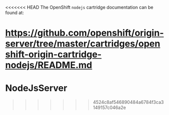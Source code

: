 <<<<<<< HEAD
The OpenShift `nodejs` cartridge documentation can be found at:

https://github.com/openshift/origin-server/tree/master/cartridges/openshift-origin-cartridge-nodejs/README.md
=======
NodeJsServer
============
>>>>>>> 4524c8af546890484a6784f3ca3149157c046a2e
